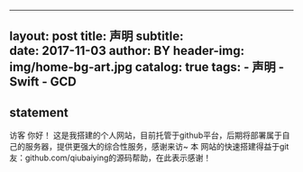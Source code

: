 
---
layout:     post
title:      声明
subtitle:   
date:       2017-11-03
author:     BY
header-img: img/home-bg-art.jpg
catalog: true
tags:
    - 声明
    - Swift
    - GCD
---


## statement
访客 你好！
这是我搭建的个人网站，目前托管于github平台，后期将部署属于自己的服务器，提供更强大的综合性服务，感谢来访~
本 网站的快速搭建得益于git友：github.com/qiubaiying的源码帮助，在此表示感谢！

